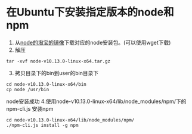 # 在Ubuntu下安装指定版本的node和npm
1. 从[node的淘宝的镜像](https://npm.taobao.org/mirrors/node/v10.13.0/node-v10.13.0-linux-x64.tar.gz)下载对应的node安装包。(可以使用wget下载)
2. 解压
  ```
  tar -xvf node-v10.13.0-linux-x64.tar.gz
  ```
3. 拷贝目录下的bin到user的bin目录下
```
cd node-v10.13.0-linux-x64/bin
cp node /usr/bin
```
node安装成功
4.使用node-v10.13.0-linux-x64/lib/node_modules/npm/下的npm-cli.js 安装npm
```
cd node-v10.13.0-linux-x64/lib/node_modules/npm/
./npm-cli.js install -g npm
```